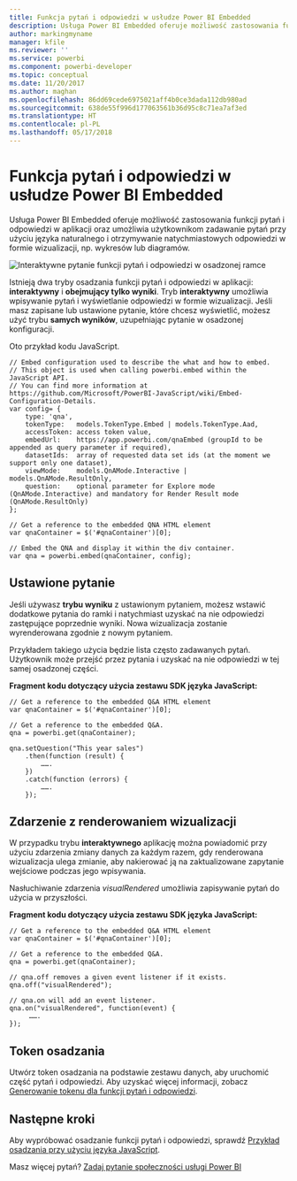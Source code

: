 ```yaml
---
title: Funkcja pytań i odpowiedzi w usłudze Power BI Embedded
description: Usługa Power BI Embedded oferuje możliwość zastosowania funkcji pytań i odpowiedzi w aplikacji oraz umożliwia użytkownikom zadawanie pytań przy użyciu języka naturalnego.
author: markingmyname
manager: kfile
ms.reviewer: ''
ms.service: powerbi
ms.component: powerbi-developer
ms.topic: conceptual
ms.date: 11/20/2017
ms.author: maghan
ms.openlocfilehash: 86dd69cede6975021aff4b0ce3dada112db980ad
ms.sourcegitcommit: 638de55f996d177063561b36d95c8c71ea7af3ed
ms.translationtype: HT
ms.contentlocale: pl-PL
ms.lasthandoff: 05/17/2018
---
```

# <a name="qa-in-power-bi-embedded"></a>Funkcja pytań i odpowiedzi w usłudze Power BI Embedded
Usługa Power BI Embedded oferuje możliwość zastosowania funkcji pytań i odpowiedzi w aplikacji oraz umożliwia użytkownikom zadawanie pytań przy użyciu języka naturalnego i otrzymywanie natychmiastowych odpowiedzi w formie wizualizacji, np. wykresów lub diagramów.

![Interaktywne pytanie funkcji pytań i odpowiedzi w osadzonej ramce](media/qanda/embedded-qanda.gif)

Istnieją dwa tryby osadzania funkcji pytań i odpowiedzi w aplikacji: **interaktywny** i **obejmujący tylko wyniki**. Tryb **interaktywny** umożliwia wpisywanie pytań i wyświetlanie odpowiedzi w formie wizualizacji. Jeśli masz zapisane lub ustawione pytanie, które chcesz wyświetlić, możesz użyć trybu **samych wyników**, uzupełniając pytanie w osadzonej konfiguracji.

Oto przykład kodu JavaScript.

```
// Embed configuration used to describe the what and how to embed.
// This object is used when calling powerbi.embed within the JavaScript API.
// You can find more information at https://github.com/Microsoft/PowerBI-JavaScript/wiki/Embed-Configuration-Details.
var config= {
    type: 'qna',
    tokenType:   models.TokenType.Embed | models.TokenType.Aad,
    accessToken: access token value,
    embedUrl:    https://app.powerbi.com/qnaEmbed (groupId to be appended as query parameter if required),
    datasetIds:  array of requested data set ids (at the moment we support only one dataset),
    viewMode:    models.QnAMode.Interactive | models.QnAMode.ResultOnly,
    question:    optional parameter for Explore mode (QnAMode.Interactive) and mandatory for Render Result mode (QnAMode.ResultOnly)
};

// Get a reference to the embedded QNA HTML element
var qnaContainer = $('#qnaContainer')[0];

// Embed the QNA and display it within the div container.
var qna = powerbi.embed(qnaContainer, config);
```

## <a name="set-question"></a>Ustawione pytanie
Jeśli używasz **trybu wyniku** z ustawionym pytaniem, możesz wstawić dodatkowe pytania do ramki i natychmiast uzyskać na nie odpowiedzi zastępujące poprzednie wyniki. Nowa wizualizacja zostanie wyrenderowana zgodnie z nowym pytaniem.

Przykładem takiego użycia będzie lista często zadawanych pytań. Użytkownik może przejść przez pytania i uzyskać na nie odpowiedzi w tej samej osadzonej części.

**Fragment kodu dotyczący użycia zestawu SDK języka JavaScript:**  

```        
// Get a reference to the embedded Q&A HTML element
var qnaContainer = $('#qnaContainer')[0];

// Get a reference to the embedded Q&A.
qna = powerbi.get(qnaContainer);

qna.setQuestion("This year sales")
    .then(function (result) {
        …….
    })
    .catch(function (errors) {
        …….
    });
```

## <a name="visual-rendered-event"></a>Zdarzenie z renderowaniem wizualizacji
W przypadku trybu **interaktywnego** aplikację można powiadomić przy użyciu zdarzenia zmiany danych za każdym razem, gdy renderowana wizualizacja ulega zmianie, aby nakierować ją na zaktualizowane zapytanie wejściowe podczas jego wpisywania.

Nasłuchiwanie zdarzenia *visualRendered* umożliwia zapisywanie pytań do użycia w przyszłości. 

**Fragment kodu dotyczący użycia zestawu SDK języka JavaScript:**  

```
// Get a reference to the embedded Q&A HTML element
var qnaContainer = $('#qnaContainer')[0];

// Get a reference to the embedded Q&A.
qna = powerbi.get(qnaContainer);

// qna.off removes a given event listener if it exists.
qna.off("visualRendered");

// qna.on will add an event listener.
qna.on("visualRendered", function(event) {
     …….
});
```

## <a name="embed-token"></a>Token osadzania
Utwórz token osadzania na podstawie zestawu danych, aby uruchomić część pytań i odpowiedzi. Aby uzyskać więcej informacji, zobacz [Generowanie tokenu dla funkcji pytań i odpowiedzi](https://msdn.microsoft.com/library/mt784614.aspx#qanda).

## <a name="next-steps"></a>Następne kroki
Aby wypróbować osadzanie funkcji pytań i odpowiedzi, sprawdź [Przykład osadzania przy użyciu języka JavaScript](https://microsoft.github.io/PowerBI-JavaScript/demo/).

Masz więcej pytań? [Zadaj pytanie społeczności usługi Power BI](http://community.powerbi.com/)

